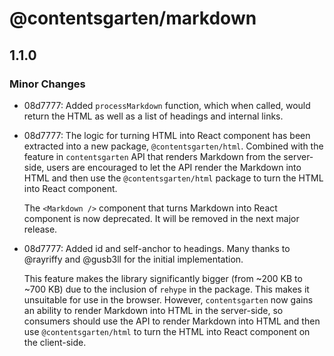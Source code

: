 # @contentsgarten/markdown

## 1.1.0

### Minor Changes

- 08d7777: Added `processMarkdown` function, which when called, would return the HTML as well as a list of headings and internal links.
- 08d7777: The logic for turning HTML into React component has been extracted into a new package, `@contentsgarten/html`. Combined with the feature in `contentsgarten` API that renders Markdown from the server-side, users are encouraged to let the API render the Markdown into HTML and then use the `@contentsgarten/html` package to turn the HTML into React component.

  The `<Markdown />` component that turns Markdown into React component is now deprecated. It will be removed in the next major release.

- 08d7777: Added id and self-anchor to headings. Many thanks to @rayriffy and @gusb3ll for the initial implementation.

  This feature makes the library significantly bigger (from ~200 KB to ~700 KB) due to the inclusion of `rehype` in the package. This makes it unsuitable for use in the browser. However, `contentsgarten` now gains an ability to render Markdown into HTML in the server-side, so consumers should use the API to render Markdown into HTML and then use `@contentsgarten/html` to turn the HTML into React component on the client-side.
